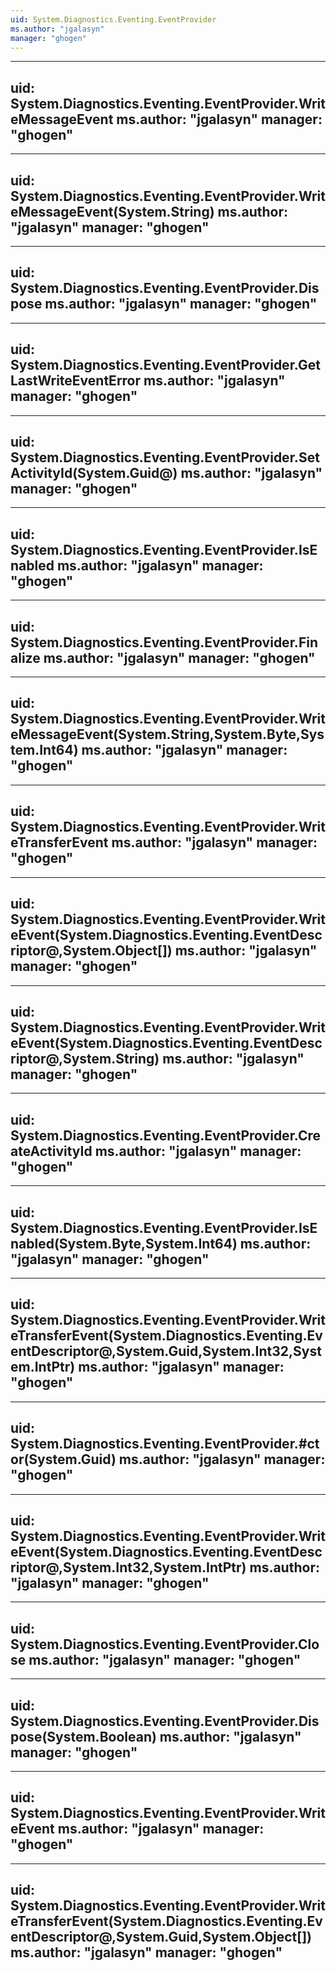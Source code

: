 ```yaml
---
uid: System.Diagnostics.Eventing.EventProvider
ms.author: "jgalasyn"
manager: "ghogen"
---
```


---
uid: System.Diagnostics.Eventing.EventProvider.WriteMessageEvent
ms.author: "jgalasyn"
manager: "ghogen"
---

---
uid: System.Diagnostics.Eventing.EventProvider.WriteMessageEvent(System.String)
ms.author: "jgalasyn"
manager: "ghogen"
---

---
uid: System.Diagnostics.Eventing.EventProvider.Dispose
ms.author: "jgalasyn"
manager: "ghogen"
---

---
uid: System.Diagnostics.Eventing.EventProvider.GetLastWriteEventError
ms.author: "jgalasyn"
manager: "ghogen"
---

---
uid: System.Diagnostics.Eventing.EventProvider.SetActivityId(System.Guid@)
ms.author: "jgalasyn"
manager: "ghogen"
---

---
uid: System.Diagnostics.Eventing.EventProvider.IsEnabled
ms.author: "jgalasyn"
manager: "ghogen"
---

---
uid: System.Diagnostics.Eventing.EventProvider.Finalize
ms.author: "jgalasyn"
manager: "ghogen"
---

---
uid: System.Diagnostics.Eventing.EventProvider.WriteMessageEvent(System.String,System.Byte,System.Int64)
ms.author: "jgalasyn"
manager: "ghogen"
---

---
uid: System.Diagnostics.Eventing.EventProvider.WriteTransferEvent
ms.author: "jgalasyn"
manager: "ghogen"
---

---
uid: System.Diagnostics.Eventing.EventProvider.WriteEvent(System.Diagnostics.Eventing.EventDescriptor@,System.Object[])
ms.author: "jgalasyn"
manager: "ghogen"
---

---
uid: System.Diagnostics.Eventing.EventProvider.WriteEvent(System.Diagnostics.Eventing.EventDescriptor@,System.String)
ms.author: "jgalasyn"
manager: "ghogen"
---

---
uid: System.Diagnostics.Eventing.EventProvider.CreateActivityId
ms.author: "jgalasyn"
manager: "ghogen"
---

---
uid: System.Diagnostics.Eventing.EventProvider.IsEnabled(System.Byte,System.Int64)
ms.author: "jgalasyn"
manager: "ghogen"
---

---
uid: System.Diagnostics.Eventing.EventProvider.WriteTransferEvent(System.Diagnostics.Eventing.EventDescriptor@,System.Guid,System.Int32,System.IntPtr)
ms.author: "jgalasyn"
manager: "ghogen"
---

---
uid: System.Diagnostics.Eventing.EventProvider.#ctor(System.Guid)
ms.author: "jgalasyn"
manager: "ghogen"
---

---
uid: System.Diagnostics.Eventing.EventProvider.WriteEvent(System.Diagnostics.Eventing.EventDescriptor@,System.Int32,System.IntPtr)
ms.author: "jgalasyn"
manager: "ghogen"
---

---
uid: System.Diagnostics.Eventing.EventProvider.Close
ms.author: "jgalasyn"
manager: "ghogen"
---

---
uid: System.Diagnostics.Eventing.EventProvider.Dispose(System.Boolean)
ms.author: "jgalasyn"
manager: "ghogen"
---

---
uid: System.Diagnostics.Eventing.EventProvider.WriteEvent
ms.author: "jgalasyn"
manager: "ghogen"
---

---
uid: System.Diagnostics.Eventing.EventProvider.WriteTransferEvent(System.Diagnostics.Eventing.EventDescriptor@,System.Guid,System.Object[])
ms.author: "jgalasyn"
manager: "ghogen"
---
